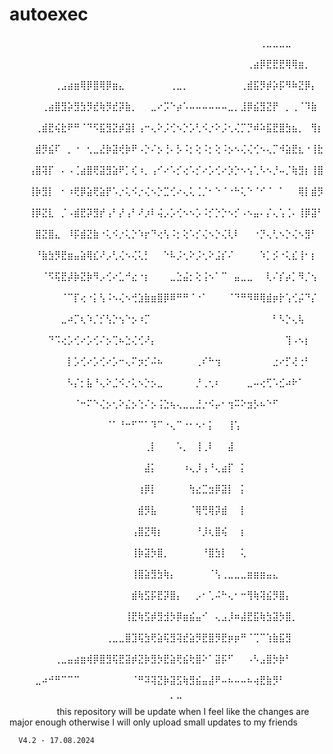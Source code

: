 # autoexec
 ⠀⠀⠀⠀⠀⠀⠀⠀⠀⠀⠀⠀⠀⠀⠀⠀⠀⠀⠀⠀⠀⠀⠀⠀⠀⠀⠀⠀⠀⠀⠀⠀⠀⠀⠀⠀⠀⠀⠀⢀⣀⣀⣀⣀⠀⠀⠀⠀⠀⠀⠀⠀⠀⠀⠀⠀⠀⠀
 ⠀⠀⠀⠀⠀⠀⠀⠀⠀⠀⠀⠀⠀⠀⠀⠀⠀⠀⠀⠀⠀⠀⠀⠀⠀⠀⠀⠀⠀⠀⠀⠀⠀⠀⠀⠀⠀⢀⣴⡿⣟⣟⣟⢿⢿⣶⡀⠀⠀⠀⠀⠀⠀⠀⠀⠀⠀⠀
 ⠀⠀⠀⠀⠀⠀⠀⢀⣠⣴⣶⢿⡿⣿⢿⡿⣶⣄⠀⠀⠀⠀⠀⠀⠀⢀⣀⡀⠀⠀⠀⠀⠀⠀⠀⠀⢀⣾⣯⡻⡾⡵⡯⠻⠷⣝⡿⡄⠀⠀⠀⠀⠀⠀⠀⠀⠀⠀
 ⠀⠀⠀⠀⠀⢀⣴⣿⣻⡵⣻⣳⡻⣞⢷⡻⣞⡽⣷⡀⠀⠀⣀⠔⡩⠑⡴⠡⠤⠤⠤⠤⠤⠤⣀⡀⣸⡿⣮⣻⣝⡟⠀⡀⢀⠈⠹⣷⠀⠀⠀⠀⠀⠀⠀⠀⠀⠀
 ⠀⠀⠀⠀⢀⣾⣟⢮⣗⠟⠛⠈⠙⠫⣯⣻⣝⡾⣽⡇⢠⠒⢄⠕⡨⢊⠢⡑⡡⢃⠪⡐⠕⡨⢂⢌⡉⡙⠾⠵⣯⣟⣿⣳⣦⡀⠀⢻⡆⠀⠀⠀⠀⠀⠀⠀⠀⠀
 ⠀⠀⠀⠀⣾⡻⣮⠏⠀⡀⠐⠀⢂⣀⣜⡷⣽⢞⡷⠟⠠⡑⠌⡢⢘⠄⡣⠨⡂⢕⠨⡂⢕⠨⡢⠢⢌⢌⢊⠢⢄⡉⠺⣵⣟⣆⠐⢸⣗⠀⠀⠀⠀⠀⠀⠀⠀⠀
 ⠀⠀⠀⢠⣿⢽⡏⠀⠄⠠⢈⣴⣿⢟⣽⣻⣵⠟⡁⢎⠰⡀⢠⠊⠔⠡⡊⢔⠡⡊⠔⡡⢊⠔⡱⡑⠢⢢⢁⠣⠢⡘⠤⡈⢷⣻⡆⢸⣿⠀⠀⠀⠀⠀⠀⠀⠀⠀
 ⠀⠀⠀⢸⡷⣻⡇⠀⠂⠰⢟⡿⣵⢟⣵⡟⠡⡐⢅⠪⡐⢌⠢⡑⣉⢊⠔⢄⢅⢈⡈⠂⠑⠈⠐⠓⢅⠑⠈⠊⠈⠀⠁⠀⠀⢿⡇⣾⡻⠀⠀⠀⠀⠀⠀⠀⠀⠀
 ⠀⠀⠀⢸⡿⣝⣇⠀⡈⠠⣾⣟⡽⣻⡞⢠⠃⡜⢠⠃⠜⡰⠇⢬⡠⡡⢊⠢⠢⡡⠨⡊⡑⡑⠢⡊⠠⠢⣤⠄⡌⢄⢡⢈⠄⢸⡿⣽⠃⠀⠀⠀⠀⠀⠀⠀⠀⠀
 ⠀⠀⠀⠀⣿⣝⣿⣄⠀⠸⡯⣾⣝⣷⠐⢅⠪⡐⢅⡑⠱⡖⠙⢔⢣⠨⡂⢕⠡⡊⢌⠢⡑⢌⢇⠇⠀⠀⠐⡙⢄⢃⠢⡑⢌⠢⣻⠃⠀⠀⠀⠀⠀⠀⠀⠀⠀⠀
 ⠀⠀⠀⠀⠘⣷⣳⡻⣟⣶⣤⣵⢿⣎⠜⡠⢃⢌⠢⢌⢅⡃⠀⠀⠑⠧⡨⢂⠕⡨⢂⠕⣨⡎⠌⠀⠀⠀⠀⠱⡁⡪⠐⢅⣎⢸⠂⡆⠀⠀⠀⠀⠀⠀⠀⠀⠀⠀
 ⠀⠀⠀⠀⠀⠈⠫⢯⣟⡼⡷⣝⡷⠻⡠⢊⠔⣁⠚⣔⠐⡆⠀⠀⠀⣀⣑⣬⡂⢕⢨⠢⠁⠉⠀⣤⣀⣀⠀⠀⢇⠌⡎⡴⡁⠻⡈⢢⠀⠀⠀⠀⠀⠀⠀⠀⠀⠀
 ⠀⠀⠀⠀⠀⠀⠀⠀⠈⠉⡏⢔⠐⡅⢣⠨⠢⢌⠢⢚⣱⣷⣶⣿⡿⠿⠛⠛⠈⠐⠁⠀⠀⠀⠈⠙⠛⠻⠿⢿⣾⡶⡗⢡⢊⡬⠙⡌⠀⠀⠀⠀⠀⠀⠀⠀⠀⠀
 ⠀⠀⠀⠀⠀⠀⠀⠀⣀⠴⡉⢆⠱⡈⡊⢣⡑⢢⠑⡢⠰⡉⠀⠀⠀⠀⠀⠀⠀⠀⠀⠀⠀⠀⠀⠀⠀⠀⠀⠀⠀⠃⠣⡑⢄⢧⠀⠀⠀⠀⠀⠀⠀⠀⠀⠀⠀⠀
 ⠀⠀⠀⠀⠀⠀⠙⠩⢔⡡⢊⠔⡡⢊⠌⡢⢉⠦⣑⢌⢊⠜⡄⠀⠀⠀⠀⠀⠀⠀⠀⠀⠀⠀⠀⠀⠀⠀⠀⠀⠀⠀⠀⢹⠠⠢⡆⠀⠀⠀⠀⠀⠀⠀⠀⠀⠀⠀
 ⠀⠀⠀⠀⠀⠀⠀⠀⠀⡇⡡⢊⠔⡡⢊⠔⡡⠒⢄⠍⡲⡊⠬⠦⠀⠀⠀⠀⠀⢀⠎⠓⢲⠀⠀⠀⠀⠀⠀⠀⠀⣐⠔⡋⢜⢐⠃⠀⠀⠀⠀⠀⠀⠀⠀⠀⠀⠀
 ⠀⠀⠀⠀⠀⠀⠀⠀⠀⠣⡌⡂⣧⠘⢄⠕⣈⠪⡐⢅⠢⡑⡢⣀⠀⠀⠀⠀⠀⡘⢀⢂⠆⠀⠀⠀⠀⣀⠤⢔⢋⠡⣊⠴⠗⠁⠀⠀⠀⠀⠀⠀⠀⠀⠀⠀⠀⠀
 ⠀⠀⠀⠀⠀⠀⠀⠀⠀⠀⠈⠒⠍⠑⢌⡢⢂⠕⣌⡢⢑⠌⡢⢨⣑⢦⢄⣀⣀⣘⡐⠪⡤⠂⢲⠭⠕⣲⡣⠦⠑⠋⠀⠀⠀⠀⠀⠀⠀⠀⠀⠀⠀⠀⠀⠀⠀⠀
 ⠀⠀⠀⠀⠀⠀⠀⠀⠀⠀⠀⠀⠀⠀⠀⠈⠁⠘⠒⠋⠉⠁⠹⠉⠐⢄⠉⠐⠂⠢⠂⡅⠀⠀⢸⢡⠀⠀⠀⠀⠀⠀⠀⠀⠀⠀⠀⠀⠀⠀⠀⠀⠀⠀⠀⠀⠀⠀
 ⠀⠀⠀⠀⠀⠀⠀⠀⠀⠀⠀⠀⠀⠀⠀⠀⠀⠀⠀⠀⠀⢀⡇⠀⠀⠀⠡⡀⠀⢸⢀⠇⠀⠀⣼⠀⠀⠀⠀⠀⠀⠀⠀⠀⠀⠀⠀⠀⠀⠀⠀⠀⠀⠀⠀⠀⠀⠀
 ⠀⠀⠀⠀⠀⠀⠀⠀⠀⠀⠀⠀⠀⠀⠀⠀⠀⠀⠀⠀⠀⣼⡅⠀⠀⠀⠀⠰⢄⡸⢠⠘⢄⣴⡏⠀⡅⠀⠀⠀⠀⠀⠀⠀⠀⠀⠀⠀⠀⠀⠀⠀⠀⠀⠀⠀⠀⠀
 ⠀⠀⠀⠀⠀⠀⠀⠀⠀⠀⠀⠀⠀⠀⠀⠀⠀⠀⠀⠀⢰⡿⡇⠀⠀⠀⠀⠀⢳⣔⣉⣲⡿⣽⡇⠀⡅⠀⠀⠀⠀⠀⠀⠀⠀⠀⠀⠀⠀⠀⠀⠀⠀⠀⠀⠀⠀⠀
 ⠀⠀⠀⠀⠀⠀⠀⠀⠀⠀⠀⠀⠀⠀⠀⠀⠀⠀⠀⠀⣾⡻⣧⠀⠀⠀⠀⠀⠈⢿⢛⢿⡽⣾⠀⠀⡇⠀⠀⠀⠀⠀⠀⠀⠀⠀⠀⠀⠀⠀⠀⠀⠀⠀⠀⠀⠀⠀
 ⠀⠀⠀⠀⠀⠀⠀⠀⠀⠀⠀⠀⠀⠀⠀⠀⠀⠀⠀⢠⣿⣝⢿⡆⠀⠀⠀⠀⠀⠘⡸⢆⣿⢮⠀⠀⡆⠀⠀⠀⠀⠀⠀⠀⠀⠀⠀⠀⠀⠀⠀⠀⠀⠀⠀⠀⠀⠀
 ⠀⠀⠀⠀⠀⠀⠀⠀⠀⠀⠀⠀⠀⠀⠀⠀⠀⠀⠀⢸⡷⣽⡳⣿⡀⠀⠀⠀⠀⠀⠘⣿⣳⡇⠀⠀⢅⠀⠀⠀⠀⠀⠀⠀⠀⠀⠀⠀⠀⠀⠀⠀⠀⠀⠀⠀⠀⠀
 ⠀⠀⠀⠀⠀⠀⠀⠀⠀⠀⠀⠀⠀⠀⠀⠀⠀⠀⠀⢸⣿⣵⣻⣳⢷⡄⠀⠀⠀⠀⠀⠈⢣⢀⣀⣀⣀⣶⣶⣶⣤⣄⠀⠀⠀⠀⠀⠀⠀⠀⠀⠀⠀⠀⠀⠀⠀⠀
 ⠀⠀⠀⠀⠀⠀⠀⠀⠀⠀⠀⠀⠀⠀⠀⠀⠀⠀⠀⣾⢷⣫⡯⣟⡽⣿⡄⠀⠀⡠⠂⢁⠬⠓⢄⠂⠒⢻⢷⢽⣮⡻⣿⡄⠀⠀⠀⠀⠀⠀⠀⠀⠀⠀⠀⠀⠀⠀
 ⠀⠀⠀⠀⠀⠀⠀⠀⠀⠀⠀⠀⠀⠀⠀⠀⠀⠀⢸⣟⢷⣫⡾⣻⣺⡳⡿⣶⣮⣤⠊⠀⢄⣠⡸⠶⣼⣟⣯⢷⣳⣽⡳⣿⡀⠀⠀⠀⠀⠀⠀⠀⠀⠀⠀⠀⠀⠀
 ⠀⠀⠀⠀⠀⠀⠀⠀⠀⠀⠀⠀⠀⠀⠀⢀⣀⣀⣿⣹⢯⣳⢟⣵⢯⣻⢽⣞⣵⡻⣟⣿⡻⣟⡶⡶⠛⠈⢉⠉⢱⣷⣯⣻⠀⠀⠀⠀⠀⠀⠀⠀⠀⠀⠀⠀⠀⠀
 ⠀⠀⠀⠀⠀⠀⠀⢀⣀⣤⣴⣶⢾⡿⣿⣻⢯⣟⣽⡾⣝⡷⣻⡳⣟⣵⢟⣮⢗⣿⠕⠁⣽⡯⠋⠀⠀⠠⠣⣠⣿⡳⡷⠃⠀⠀⠀⠀⠀⠀⠀⠀⠀⠀⠀⠀⠀⠀
 ⠀⠀⠀⠀⣀⠴⠚⠛⠉⠉⠉⠀⠀⠀⠀⠀⠀⠀⠀⠈⠛⠽⢽⣝⡷⣽⣫⢷⣻⣮⣤⣼⠟⠤⠦⠤⠤⠦⢴⣟⣷⡻⠃⠀⠀⠀⠀⠀⠀⠀⠀⠀⠀⠀⠀⠀⠀⠀
 ⠀⠀⠀⠀⠀⠀⠀⠀⠀⠀⠀⠀⠀⠀⠀⠀⠀⠀⠀⠀⠀⠀⠀⠀⠀⠁⠉⠀⠀⠀⠀⠀⠀⠀⠀⠀⠀⠀⠀⠀⠀⠀⠀⠀⠀⠀⠀⠀⠀⠀⠀⠀⠀⠀⠀⠀
      this repository will be update when I feel like the changes are major enough
      otherwise I will only upload small updates to my friends

      V4.2 - 17.08.2024
